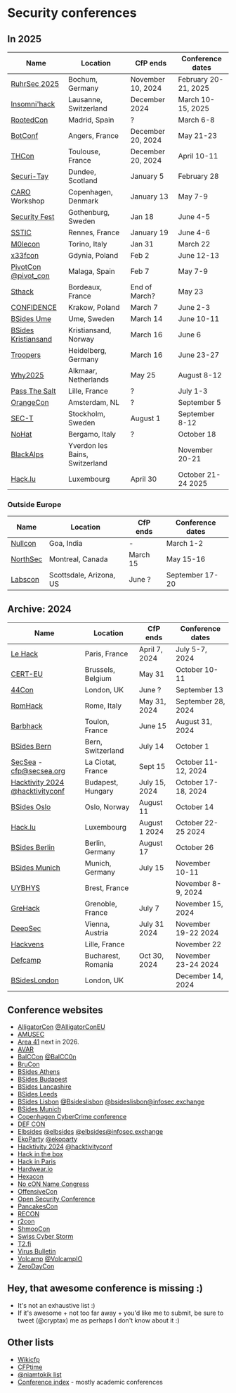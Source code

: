 # Security conferences

## In 2025

| Name           | Location	| CfP ends |  Conference dates |
| ---------------- | ------------- | ------------ | -------------------------|
| [RuhrSec 2025](https://www.ruhrsec.de/2025/) | Bochum, Germany | November 10, 2024 | February 20-21, 2025 |
| [Insomni'hack](https://insomnihack.ch) | Lausanne, Switzerland | December 2024 | March 10-15, 2025 |
| [RootedCon](https://www.rootedcon.com/) | Madrid, Spain | ? | March 6-8 |
| [BotConf](https://www.botconf.eu) | Angers, France | December 20, 2024 | May 21-23 |
| [THCon](https://thcon.party/) | Toulouse, France | December 20, 2024 | April 10-11 |
| [Securi-Tay](https://securi-tay.co.uk/) | Dundee, Scotland | January 5 | February 28 |
| [CARO](https://www.caro2025.org/event/c42cfc49-86ec-43e7-adf8-8de5ddb6d3cb/home) Workshop | Copenhagen, Denmark | January 13 | May 7-9 |
| [Security Fest](https://securityfest.com) | Gothenburg, Sweden | Jan 18 | June 4-5 |
| [SSTIC](https://www.sstic.org) | Rennes, France | January 19 | June 4-6 |
| [M0lecon](https://m0lecon.it/) | Torino, Italy | Jan 31 | March 22 | 
| [x33fcon](https://x33fcon.com) |  Gdynia, Poland | Feb 2 | June 12-13 |
| [PivotCon](https://pivotcon.org) [@pivot_con](https://twitter.com/pivot_con) | Malaga, Spain | Feb 7 | May 7-9 |
| [Sthack](https://sthack.fr) | Bordeaux, France | End of March? | May 23 |
| [CONFIDENCE](https://confidence-conference.org/) | Krakow, Poland | March 7 | June 2-3 |
| [BSides Ume](https://indico.neic.no/event/273/abstracts/) | Ume, Sweden | March 14 | June 10-11 |
| [BSides Kristiansand](https://bsideskrs.no) | Kristiansand, Norway | March 16 | June 6 |
| [Troopers](https://troopers.de/) | Heidelberg, Germany | March 16 | June 23-27 |
| [Why2025](https://why2025.org) | Alkmaar, Netherlands | May 25 | August 8-12 |
| [Pass The Salt](https://pass-the-salt.org/) | Lille, France | ? | July 1-3 |
| [OrangeCon](https://orangecon.nl) | Amsterdam, NL | ? | September 5 |
| [SEC-T](https://sec-t.org) | Stockholm, Sweden | August 1 | September 8-12 |
| [NoHat](https://www.nohat.it/) | Bergamo, Italy | ? | October 18 |
| [BlackAlps](https://blackalps.ch) | Yverdon les Bains, Switzerland | | November 20-21 |
| [Hack.lu](https://hack.lu) | Luxembourg | April 30 | October 21-24 2025 |

### Outside Europe

| Name           | Location	| CfP ends |  Conference dates |
| ---------------- | ------------- | ------------ | -------------------------|
| [Nullcon](https://nullcon.net) | Goa, India | - | March 1-2 |
| [NorthSec](https://nsec.io/cfp/) | Montreal, Canada | March 15 | May 15-16 |
| [Labscon](https://www.labscon.io) | Scottsdale, Arizona, US | June ? | September 17-20 |

## Archive: 2024

| Name           | Location	| CfP ends |  Conference dates |
| ---------------- | ------------- | ------------ | -------------------------|
| [Le Hack](https://lehack.org/cfp-apply-for-a-talk/) | Paris, France | April 7, 2024 | July 5-7, 2024 |
| [CERT-EU](https://cert.europa.eu/conference/tales-from-the-real-world) | Brussels, Belgium | May 31 | October 10-11 |
| [44Con](https://44con.com) | London, UK | June ? | September 13 |
| [RomHack](https://romhack.io/cfp) | Rome, Italy | May 31, 2024 | September 28, 2024 |
| [Barbhack](https://barbhack.fr) | Toulon, France | June 15 | August 31, 2024 |
| [BSides Bern](https://bern.bsides.ch/) | Bern, Switzerland | July 14 | October 1 |
| [SecSea](https://secsea.org/) - cfp@secsea.org | La Ciotat, France | Sept 15 | October 11-12, 2024 |
| [Hacktivity 2024](https://hacktivity.com) [@hacktivityconf](https://twitter.com/hacktivityconf) | Budapest, Hungary | July 15, 2024 | October 17-18, 2024 |
| [BSides Oslo](https://infosec.exchange/@bsidesoslo) | Oslo, Norway | August 11 | October 14 |
| [Hack.lu](https://hack.lu) | Luxembourg | August 1 2024 | October 22-25 2024 |
| [BSides Berlin](https://cfp.bsides.berlin/bsides-berlin-2024/cfp) | Berlin, Germany | August 17 | October 26 |
| [BSides Munich](https://2024.bsidesmunich.org/callforpapers/) | Munich, Germany | July 15 | November 10-11 |
| [UYBHYS](https://www.unlockyourbrain.bzh/en/unlock-your-brain-2/) | Brest, France | | November 8-9, 2024 |
| [GreHack](https://grehack.fr) | Grenoble, France | July 7 | November 15, 2024 |
| [DeepSec](https://www.deepsec.net/cfp.html) | Vienna, Austria | July 31 2024 | November 19-22 2024 |
| [Hackvens](https://hackvens.fr) | Lille, France | | November 22 |
| [Defcamp](https://def.camp/call-for-papers/) | Bucharest, Romania | Oct 30, 2024 | November 23-24 2024 |
| [BSidesLondon](https://www.securitybsides.org.uk/) | London, UK | | December 14, 2024 |

## Conference websites 

- [AlligatorCon](https://alligatorcon.eu) [@AlligatorConEU](https://twitter.com/AlligatorConEU)
- [AMUSEC](https://amusec.i2m.univ-amu.fr/)
- [Area 41](https://area41.io) next in 2026.
- [AVAR](https://aavar.org/cybersecurity-conference/)
- [BalCCon](https://balccon.org) [@BalCC0n](https://twitter.com/BalCC0n)
- [BruCon](https://www.brucon.org/2023/)
- [BSides Athens](https://www.bsidesath.gr/cfp.php)
- [BSides Budapest](https://2024.bsidesbud.com/call-for-paper/)
- [BSides Lancashire](https://www.bsideslancashire.org)
- [BSides Leeds](https://twitter.com/BSidesLeeds)
- [BSides Lisbon](https://cfp.bsideslisbon.org) [@Bsideslisbon](https://twitter.com/Bsideslisbon) [@bsideslisbon@infosec.exchange](https://infosec.exchange)
- [BSides Munich](https://2023.bsidesmunich.org/callforpapers/)
- [Copenhagen CyberCrime conference](https://www.cyberhagen.com)
- [DEF CON](https://defcon.org)
- [Elbsides](https://www.elbsides.eu/) [@elbsides](https://twitter.com/elbsides) [@elbsides@infosec.exchange](https://infosec.exchange)
- [EkoParty](https://ekoparty.org) [@ekoparty](https://twitter.com/ekoparty)
- [Hacktivity 2024](https://hacktivity.com/call-for-papers/) [@hacktivityconf](https://twitter.com/hacktivityconf)
- [Hack in the box](https://conference.hitb.org/)
- [Hack in Paris](https://hackinparis.com)
- [Hardwear.io](https://hardwear.io)
- [Hexacon](https://www.hexacon.fr)
- [No cON Name Congress](https://www.noconname.org/) 
- [OffensiveCon](https://cfp.offensivecon.org)
- [Open Security Conference](https://opensecurityconference.org/)
- [PancakesCon](https://pancakescon.com)
- [RECON](https://recon.cx/)
- [r2con](https://rada.re/con/2024/)
- [ShmooCon](https://shmoocon.org)
- [Swiss Cyber Storm](https://www.swisscyberstorm.com/)
- [T2.fi](https://t2.fi)
- [Virus Bulletin](https://www.virusbulletin.com)
- [Volcamp](https://www.volcamp.io/) [@VolcampIO](https://twitter.com/VolcampIO)
- [ZeroDayCon](https://www.zerodaycon.com)

## Hey, that awesome conference is missing :)

- It's not an exhaustive list :)
- If it's awesome + not too far away + you'd like me to submit, be sure to tweet (@cryptax) me as perhaps I don't know about it :)

## Other lists

- [Wikicfp](http://wikicfp.com)
- [CFPtime](http://cfptime.org)
- [@niamtokik list](https://twitter.com/niamtokik/lists/events)
- [Conference index](https://conferenceindex.org/conferences/security) - mostly academic conferences
